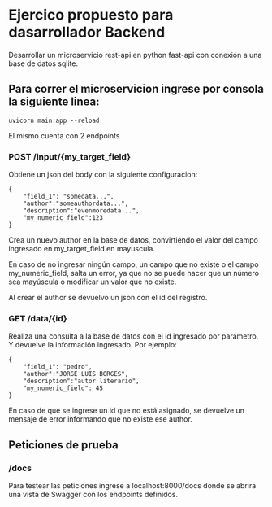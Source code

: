 # Ejercico propuesto para dasarrollador Backend

Desarrollar un microservicio rest-api en python fast-api con conexión a una base de datos sqlite.

## Para correr el microservicion ingrese por consola la siguiente linea:

````
uvicorn main:app --reload
````


El mismo cuenta con 2 endpoints

### POST /input/{my_target_field}

Obtiene un json del body con la siguiente configuracion:

```
{ 
    "field_1": "somedata...",
    "author":"someauthordata...",
    "description":"evenmoredata...", 
    "my_numeric_field":123 
}
```

Crea un nuevo author en la base de datos, convirtiendo el valor del campo ingresado en my_target_field en mayuscula.

En caso de no ingresar ningún campo, un campo que no existe o el campo my_numeric_field, salta un error, ya que no se puede hacer que un número sea mayúscula o modificar un valor que no existe.


Al crear el author se devuelvo un json con el id del registro.


### GET /data/{id}

Realiza una consulta a la base de datos con el id ingresado por parametro.
Y devuelve la información ingresado. Por ejemplo:
```
{ 
    "field_1": "pedro",
    "author":"JORGE LUIS BORGES",
    "description":"autor literario", 
    "my_numeric_field": 45
}
```

En caso de que se ingrese un id que no está asignado, se devuelve un mensaje de error informando que no existe ese author. 


## Peticiones de prueba
### /docs
Para testear las peticiones ingrese a localhost:8000/docs donde se abrira una vista de Swagger con los endpoints definidos.